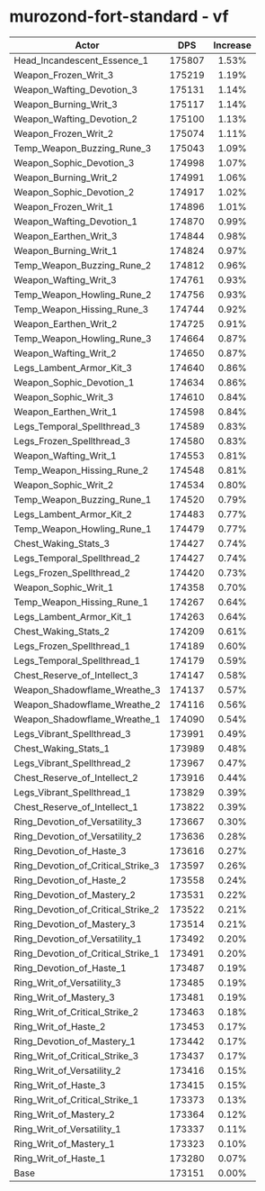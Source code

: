 # murozond-fort-standard - vf
| Actor | DPS | Increase |
|---|:---:|:---:|
|Head_Incandescent_Essence_1|175807|1.53%|
|Weapon_Frozen_Writ_3|175219|1.19%|
|Weapon_Wafting_Devotion_3|175131|1.14%|
|Weapon_Burning_Writ_3|175117|1.14%|
|Weapon_Wafting_Devotion_2|175100|1.13%|
|Weapon_Frozen_Writ_2|175074|1.11%|
|Temp_Weapon_Buzzing_Rune_3|175043|1.09%|
|Weapon_Sophic_Devotion_3|174998|1.07%|
|Weapon_Burning_Writ_2|174991|1.06%|
|Weapon_Sophic_Devotion_2|174917|1.02%|
|Weapon_Frozen_Writ_1|174896|1.01%|
|Weapon_Wafting_Devotion_1|174870|0.99%|
|Weapon_Earthen_Writ_3|174844|0.98%|
|Weapon_Burning_Writ_1|174824|0.97%|
|Temp_Weapon_Buzzing_Rune_2|174812|0.96%|
|Weapon_Wafting_Writ_3|174761|0.93%|
|Temp_Weapon_Howling_Rune_2|174756|0.93%|
|Temp_Weapon_Hissing_Rune_3|174744|0.92%|
|Weapon_Earthen_Writ_2|174725|0.91%|
|Temp_Weapon_Howling_Rune_3|174664|0.87%|
|Weapon_Wafting_Writ_2|174650|0.87%|
|Legs_Lambent_Armor_Kit_3|174640|0.86%|
|Weapon_Sophic_Devotion_1|174634|0.86%|
|Weapon_Sophic_Writ_3|174610|0.84%|
|Weapon_Earthen_Writ_1|174598|0.84%|
|Legs_Temporal_Spellthread_3|174589|0.83%|
|Legs_Frozen_Spellthread_3|174580|0.83%|
|Weapon_Wafting_Writ_1|174553|0.81%|
|Temp_Weapon_Hissing_Rune_2|174548|0.81%|
|Weapon_Sophic_Writ_2|174534|0.80%|
|Temp_Weapon_Buzzing_Rune_1|174520|0.79%|
|Legs_Lambent_Armor_Kit_2|174483|0.77%|
|Temp_Weapon_Howling_Rune_1|174479|0.77%|
|Chest_Waking_Stats_3|174427|0.74%|
|Legs_Temporal_Spellthread_2|174427|0.74%|
|Legs_Frozen_Spellthread_2|174420|0.73%|
|Weapon_Sophic_Writ_1|174358|0.70%|
|Temp_Weapon_Hissing_Rune_1|174267|0.64%|
|Legs_Lambent_Armor_Kit_1|174263|0.64%|
|Chest_Waking_Stats_2|174209|0.61%|
|Legs_Frozen_Spellthread_1|174189|0.60%|
|Legs_Temporal_Spellthread_1|174179|0.59%|
|Chest_Reserve_of_Intellect_3|174147|0.58%|
|Weapon_Shadowflame_Wreathe_3|174137|0.57%|
|Weapon_Shadowflame_Wreathe_2|174116|0.56%|
|Weapon_Shadowflame_Wreathe_1|174090|0.54%|
|Legs_Vibrant_Spellthread_3|173991|0.49%|
|Chest_Waking_Stats_1|173989|0.48%|
|Legs_Vibrant_Spellthread_2|173967|0.47%|
|Chest_Reserve_of_Intellect_2|173916|0.44%|
|Legs_Vibrant_Spellthread_1|173829|0.39%|
|Chest_Reserve_of_Intellect_1|173822|0.39%|
|Ring_Devotion_of_Versatility_3|173667|0.30%|
|Ring_Devotion_of_Versatility_2|173636|0.28%|
|Ring_Devotion_of_Haste_3|173616|0.27%|
|Ring_Devotion_of_Critical_Strike_3|173597|0.26%|
|Ring_Devotion_of_Haste_2|173558|0.24%|
|Ring_Devotion_of_Mastery_2|173531|0.22%|
|Ring_Devotion_of_Critical_Strike_2|173522|0.21%|
|Ring_Devotion_of_Mastery_3|173514|0.21%|
|Ring_Devotion_of_Versatility_1|173492|0.20%|
|Ring_Devotion_of_Critical_Strike_1|173491|0.20%|
|Ring_Devotion_of_Haste_1|173487|0.19%|
|Ring_Writ_of_Versatility_3|173485|0.19%|
|Ring_Writ_of_Mastery_3|173481|0.19%|
|Ring_Writ_of_Critical_Strike_2|173463|0.18%|
|Ring_Writ_of_Haste_2|173453|0.17%|
|Ring_Devotion_of_Mastery_1|173442|0.17%|
|Ring_Writ_of_Critical_Strike_3|173437|0.17%|
|Ring_Writ_of_Versatility_2|173416|0.15%|
|Ring_Writ_of_Haste_3|173415|0.15%|
|Ring_Writ_of_Critical_Strike_1|173373|0.13%|
|Ring_Writ_of_Mastery_2|173364|0.12%|
|Ring_Writ_of_Versatility_1|173337|0.11%|
|Ring_Writ_of_Mastery_1|173323|0.10%|
|Ring_Writ_of_Haste_1|173280|0.07%|
|Base|173151|0.00%|
